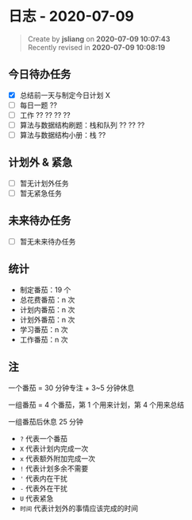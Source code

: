日志 - 2020-07-09
===

> Create by **jsliang** on **2020-07-09 10:07:43**  
> Recently revised in **2020-07-09 10:08:19**  

## 今日待办任务

* [x] 总结前一天与制定今日计划 X
* [ ] 每日一题 ??
* [ ] 工作 ?? ?? ?? ?? 
* [ ] 算法与数据结构刷题：栈和队列 ?? ?? ??
* [ ] 算法与数据结构小册：栈 ??

## 计划外 & 紧急

* [ ] 暂无计划外任务
* [ ] 暂无紧急任务

## 未来待办任务

* [ ] 暂无未来待办任务

## 统计

* 制定番茄：19 个
* 总花费番茄：n 次
* 计划内番茄：n 次
* 计划外番茄：n 次
* 学习番茄：n 次
* 工作番茄：n 次

## 注

一个番茄 = 30 分钟专注 + 3~5 分钟休息

一组番茄 = 4 个番茄，第 1 个用来计划，第 4 个用来总结

一组番茄后休息 25 分钟

* `?` 代表一个番茄
* `X` 代表计划内完成一次
* `x` 代表额外附加完成一次
* `!` 代表计划多余不需要
* `'` 代表内在干扰
* `-` 代表外在干扰
* `U` 代表紧急
* `时间` 代表计划外的事情应该完成的时间
